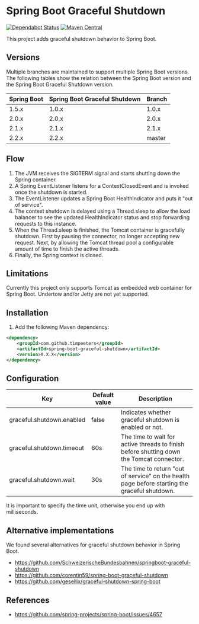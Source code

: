 Spring Boot Graceful Shutdown
=============================

[![Dependabot Status](https://api.dependabot.com/badges/status?host=github&repo=timpeeters/spring-boot-graceful-shutdown)](https://dependabot.com)
[![Maven Central](https://maven-badges.herokuapp.com/maven-central/com.github.timpeeters/spring-boot-graceful-shutdown/badge.svg)](https://maven-badges.herokuapp.com/maven-central/com.github.timpeeters/spring-boot-graceful-shutdown)

This project adds graceful shutdown behavior to Spring Boot.


Versions
--------

Multiple branches are maintained to support multiple Spring Boot versions.
The following tables show the relation between the Spring Boot version and the Spring Boot Graceful Shutdown version.

| Spring Boot | Spring Boot Graceful Shutdown | Branch |
| :---        | :---                          | :---   |
| 1.5.x       | 1.0.x                         | 1.0.x  |
| 2.0.x       | 2.0.x                         | 2.0.x  |
| 2.1.x       | 2.1.x                         | 2.1.x  |
| 2.2.x       | 2.2.x                         | master |


Flow
----

1. The JVM receives the SIGTERM signal and starts shutting down the Spring container.
2. A Spring EventListener listens for a ContextClosedEvent and is invoked once the shutdown is started.
3. The EventListener updates a Spring Boot HealthIndicator and puts it "out of service".
5. The context shutdown is delayed using a Thread.sleep to allow the load balancer to see the updated HealthIndicator status and stop forwarding requests to this instance.
7. When the Thread.sleep is finished, the Tomcat container is gracefully shutdown. 
First by pausing the connector, no longer accepting new request.
Next, by allowing the Tomcat thread pool a configurable amount of time to finish the active threads.
8. Finally, the Spring context is closed.


Limitations
-----------

Currently this project only supports Tomcat as embedded web container for Spring Boot. 
Undertow and/or Jetty are not yet supported.


Installation
------------

1. Add the following Maven dependency:

```xml
<dependency>
    <groupId>com.github.timpeeters</groupId>
    <artifactId>spring-boot-graceful-shutdown</artifactId>
    <version>X.X.X</version>
</dependency>
```


Configuration
-------------

| Key                       | Default value  | Description |
| ------------------------- | -------------- | ----------- |
| graceful.shutdown.enabled | false          | Indicates whether graceful shutdown is enabled or not. | 
| graceful.shutdown.timeout | 60s            | The time to wait for active threads to finish before shutting down the Tomcat connector. |
| graceful.shutdown.wait    | 30s            | The time to return "out of service" on the health page before starting the graceful shutdown. |

It is important to specify the time unit, otherwise you end up with milliseconds.

Alternative implementations
---------------------------

We found several alternatives for graceful shutdown behavior in Spring Boot. 

- https://github.com/SchweizerischeBundesbahnen/springboot-graceful-shutdown
- https://github.com/corentin59/spring-boot-graceful-shutdown
- https://github.com/gesellix/graceful-shutdown-spring-boot


References
----------

- https://github.com/spring-projects/spring-boot/issues/4657
